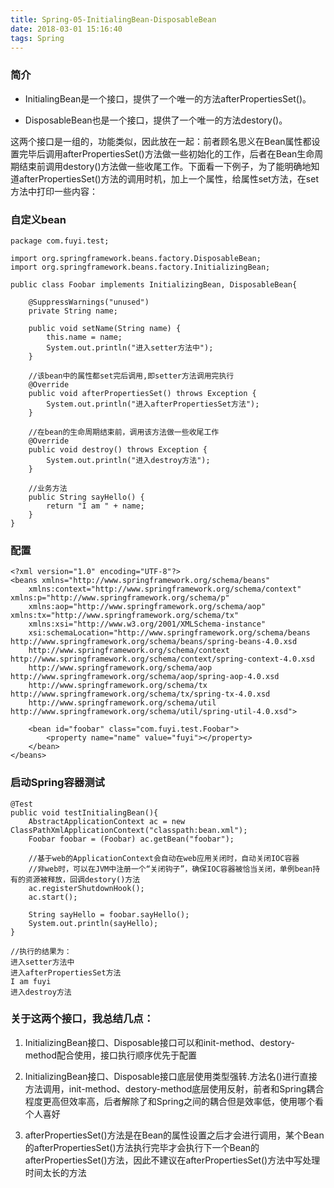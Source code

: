 ```yaml
---
title: Spring-05-InitialingBean-DisposableBean
date: 2018-03-01 15:16:40
tags: Spring
---
```


### 简介
- InitialingBean是一个接口，提供了一个唯一的方法afterPropertiesSet()。

- DisposableBean也是一个接口，提供了一个唯一的方法destory()。

这两个接口是一组的，功能类似，因此放在一起：前者顾名思义在Bean属性都设置完毕后调用afterPropertiesSet()方法做一些初始化的工作，后者在Bean生命周期结束前调用destory()方法做一些收尾工作。下面看一下例子，为了能明确地知道afterPropertiesSet()方法的调用时机，加上一个属性，给属性set方法，在set方法中打印一些内容：

### 自定义bean
```
package com.fuyi.test;

import org.springframework.beans.factory.DisposableBean;
import org.springframework.beans.factory.InitializingBean;

public class Foobar implements InitializingBean, DisposableBean{
	
	@SuppressWarnings("unused")
	private String name;
	
	public void setName(String name) {
		this.name = name;
		System.out.println("进入setter方法中");
	}

	//该bean中的属性都set完后调用,即setter方法调用完执行
	@Override
	public void afterPropertiesSet() throws Exception {
		System.out.println("进入afterPropertiesSet方法");
	}

	//在bean的生命周期结束前，调用该方法做一些收尾工作
	@Override
	public void destroy() throws Exception {
		System.out.println("进入destroy方法");
	}
	
	//业务方法
	public String sayHello() {
		return "I am " + name;
	}
}

```
### 配置

```
<?xml version="1.0" encoding="UTF-8"?>
<beans xmlns="http://www.springframework.org/schema/beans"
	xmlns:context="http://www.springframework.org/schema/context" xmlns:p="http://www.springframework.org/schema/p"
	xmlns:aop="http://www.springframework.org/schema/aop" xmlns:tx="http://www.springframework.org/schema/tx"
	xmlns:xsi="http://www.w3.org/2001/XMLSchema-instance"
	xsi:schemaLocation="http://www.springframework.org/schema/beans http://www.springframework.org/schema/beans/spring-beans-4.0.xsd
	http://www.springframework.org/schema/context http://www.springframework.org/schema/context/spring-context-4.0.xsd
	http://www.springframework.org/schema/aop http://www.springframework.org/schema/aop/spring-aop-4.0.xsd 
	http://www.springframework.org/schema/tx http://www.springframework.org/schema/tx/spring-tx-4.0.xsd
	http://www.springframework.org/schema/util http://www.springframework.org/schema/util/spring-util-4.0.xsd">

	<bean id="foobar" class="com.fuyi.test.Foobar">
		<property name="name" value="fuyi"></property>
	</bean>
</beans>
```
### 启动Spring容器测试
```
@Test
public void testInitialingBean(){
	AbstractApplicationContext ac = new ClassPathXmlApplicationContext("classpath:bean.xml");
	Foobar foobar = (Foobar) ac.getBean("foobar");

	//基于web的ApplicationContext会自动在web应用关闭时，自动关闭IOC容器
	//非web时，可以在JVM中注册一个“关闭钩子”，确保IOC容器被恰当关闭，单例bean持有的资源被释放，回调destory()方法
	ac.registerShutdownHook();
	ac.start();
	
	String sayHello = foobar.sayHello();
	System.out.println(sayHello);
}
	
//执行的结果为：
进入setter方法中
进入afterPropertiesSet方法
I am fuyi
进入destroy方法
```
### 关于这两个接口，我总结几点：

1. InitializingBean接口、Disposable接口可以和init-method、destory-method配合使用，接口执行顺序优先于配置

2. InitializingBean接口、Disposable接口底层使用类型强转.方法名()进行直接方法调用，init-method、destory-method底层使用反射，前者和Spring耦合程度更高但效率高，后者解除了和Spring之间的耦合但是效率低，使用哪个看个人喜好

3. afterPropertiesSet()方法是在Bean的属性设置之后才会进行调用，某个Bean的afterPropertiesSet()方法执行完毕才会执行下一个Bean的afterPropertiesSet()方法，因此不建议在afterPropertiesSet()方法中写处理时间太长的方法